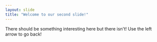 ```yaml
---
layout: slide
title: "Welcome to our second slide!"
---
```

There should be something interesting here but there isn't!
Use the left arrow to go back!
